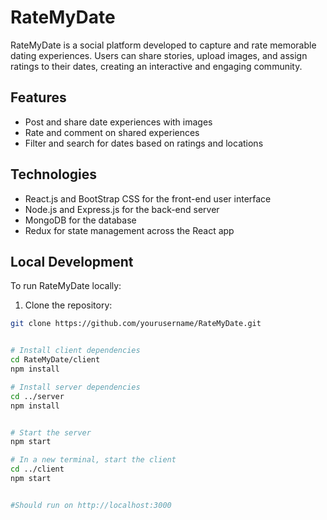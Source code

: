 # RateMyDate

RateMyDate is a social platform developed to capture and rate memorable dating experiences. Users can share stories, upload images, and assign ratings to their dates, creating an interactive and engaging community.

## Features

- Post and share date experiences with images
- Rate and comment on shared experiences
- Filter and search for dates based on ratings and locations

## Technologies

- React.js and BootStrap CSS for the front-end user interface
- Node.js and Express.js for the back-end server
- MongoDB for the database
- Redux for state management across the React app

## Local Development

To run RateMyDate locally:

1. Clone the repository:
```sh
git clone https://github.com/yourusername/RateMyDate.git


# Install client dependencies
cd RateMyDate/client
npm install

# Install server dependencies
cd ../server
npm install


# Start the server
npm start

# In a new terminal, start the client
cd ../client
npm start


#Should run on http://localhost:3000
